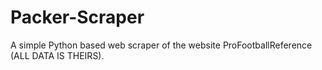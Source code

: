 # Packer-Scraper
A simple Python based web scraper of the website ProFootballReference (ALL DATA IS THEIRS).
